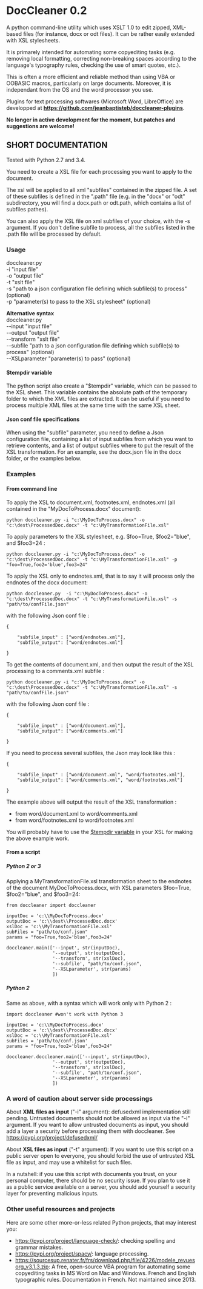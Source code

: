 DocCleaner 0.2
==========

A python command-line utility which uses XSLT 1.0 to edit zipped, XML-based files (for instance, docx or odt files). It can be rather easily extended with XSL stylesheets.

It is primarely intended for automating some copyediting tasks (e.g. removing local formatting, correcting non-breaking spaces according to the language's typography rules, checking the use of smart quotes, etc.). 

This is often a more efficient and reliable method than using VBA or OOBASIC macros, particularly on large documents.
Moreover, it is independant from the OS and the word processor you use.

Plugins for text processing softwares (Microsoft Word, LibreOffice) are developped at  **https://github.com/jeanbaptisteb/doccleaner-plugins**. 

**No longer in active development for the moment, but patches and suggestions are welcome!**


## SHORT DOCUMENTATION
Tested with Python 2.7 and 3.4.

You need to create a XSL  file for each processing you want to apply to the document. 

The xsl will be applied to all xml "subfiles" contained in the zipped file. A set of these subfiles is defined in the ".path" file (e.g. in the "docx" or "odt" subdirectory, you will find a docx.path or odt.path, which contains a list of subfiles pathes). 

You can also apply the XSL file on xml subfiles of your choice, with the -s argument. If you don't define subfile to process, all the subfiles listed in the .path file will be processed by default.


### Usage

doccleaner.py  
 -i "input file"  
 -o "output file"  
 -t "xslt file"  
 -s "path to a json configuration file defining which subfile(s) to process" (optional)  
 -p "parameter(s) to pass to the XSL stylesheet" (optional) 
 
**Alternative syntax**  
doccleaner.py  
 --input "input file"  
 --output "output file"  
 --transform "xslt file"  
 --subfile "path to a json configuration file defining which subfile(s) to process" (optional)  
 --XSLparameter "parameter(s) to pass" (optional) 


#### $tempdir variable
The python script also create a "$tempdir" variable, which can be passed to the XSL sheet. This variable contains the absolute path of the temporary folder to which the XML files are extracted. It can be useful if you need to process multiple XML files at the same time with the same XSL sheet.
 
#### Json conf file specifications
When using the "subfile" parameter, you need to define a Json configuration file, containing a list of input subfiles from which you want to retrieve contents, and a list of output subfiles where to put the result of the XSL transformation. For an example, see the docx.json file in the docx folder, or the examples below.
 
### Examples
#### From command line
 To apply the XSL to document.xml, footnotes.xml, endnotes.xml (all contained in the "MyDocToProcess.docx" document):

    python doccleaner.py -i "c:\MyDocToProcess.docx" -o "c:\dest\ProcessedDoc.docx" -t "c:\MyTransformationFile.xsl"

To apply parameters to the XSL stylesheet, e.g. $foo=True, $foo2="blue", and $foo3=24 :

    python doccleaner.py -i "c:\MyDocToProcess.docx" -o "c:\dest\ProcessedDoc.docx" -t "c:\MyTransformationFile.xsl" -p "foo=True,foo2='blue',foo3=24"
	
To apply the XSL only to endnotes.xml, that is to say it will process only the endnotes of the docx document:

    python doccleaner.py  -i "c:\MyDocToProcess.docx" -o "c:\dest\ProcessedDoc.docx" -t "c:\MyTransformationFile.xsl" -s "path/to/confFile.json"
	
with the following Json conf file :
```
{ 

    "subfile_input" : ["word/endnotes.xml"], 
    "subfile_output": ["word/endnotes.xml"]
   
}
```

To get the contents of document.xml, and then output the result of the XSL processing to a comments.xml subfile :

    python doccleaner.py -i "c:\MyDocToProcess.docx" -o "c:\dest\ProcessedDoc.docx" -t "c:\MyTransformationFile.xsl" -s "path/to/confFile.json"

with the following Json conf file :
```
{ 

    "subfile_input" : ["word/document.xml"], 
    "subfile_output": ["word/comments.xml"]
   
}
```

If you need to process several subfiles, the Json may look like this : 
```
{ 

    "subfile_input" : ["word/document.xml", "word/footnotes.xml"], 
    "subfile_output": ["word/comments.xml", "word/footnotes.xml"]
   
}
```
The example above will output the result of the XSL transformation :
* from word/document.xml to word/comments.xml
* from word/footnotes.xml to word/footnotes.xml

You will probably have to use the [$tempdir variable](#tempdir-variable) in your XSL for making the above example work.
    
#### From a script
##### Python 2 or 3
Applying a MyTransformationFile.xsl transformation sheet to the endnotes of the document MyDocToProcess.docx, with XSL parameters $foo=True, $foo2="blue", and $foo3=24:
```
from doccleaner import doccleaner

inputDoc = 'c:\\MyDocToProcess.docx'
outputDoc = 'c:\\dest\\ProcessedDoc.docx'
xslDoc = 'c:\\MyTransformationFile.xsl'
subFiles = "path/to/conf.json"
params = "foo=True,foo2='blue',foo3=24"

doccleaner.main(['--input', str(inputDoc),
                 '--output', str(outputDoc),
                 '--transform', str(xslDoc),
                 '--subfile', "path/to/conf.json",
                 '--XSLparameter', str(params)
                 ])
```
##### Python 2
Same as above, with a syntax which will work only with Python 2 :
```
import doccleaner #won't work with Python 3

inputDoc = 'c:\\MyDocToProcess.docx'
outputDoc = 'c:\\dest\\ProcessedDoc.docx'
xslDoc = 'c:\\MyTransformationFile.xsl'
subFiles = 'path/to/conf.json'
params = "foo=True,foo2='blue',foo3=24"

doccleaner.doccleaner.main(['--input', str(inputDoc),
                 '--output', str(outputDoc),
                 '--transform', str(xslDoc),
                 '--subfile', "path/to/conf.json",
                 '--XSLparameter', str(params)
                 ])
```
### A word of caution about server side processings
About **XML files as input** ("-i" argument): defusedxml implementation still pending. Untrusted documents should not be allowed as input via the "-i" argument. If you want to allow untrusted documents as input, you should add a layer a security before processing them with doccleaner. See https://pypi.org/project/defusedxml/

About **XSL files as input** ("-t" argument): If you want to use this script on a public server open to everyone, you should forbid the use of untrusted XSL file as input, and may use a whitelist for such files.

In a nutshell: if you use this script with documents you trust, on your personal computer, there should be no security issue. If you plan to use it as a public service available on a server, you should add yourself a security layer for preventing malicious inputs. 
### Other useful resources and projects
Here are some other more-or-less related Python projects, that may interest you:
* https://pypi.org/project/language-check/: checking spelling and grammar mistakes.
* https://pypi.org/project/spacy/: language processing.
* https://sourcesup.renater.fr/frs/download.php/file/4226/modele_revuesorg_v3.1.3.zip: A free, open-source VBA program for automating some copyediting tasks in MS Word on Mac and Windows. French and English typographic rules. Documentation in French. Not maintained since 2013.
